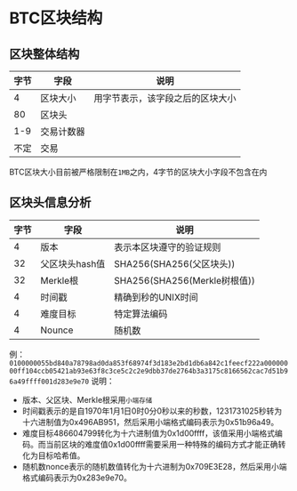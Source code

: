 BTC区块结构
===========

区块整体结构
----------

|字节 | 字段	     | 说明 |
|-   |----		    |---	|
|4   |区块大小     |用字节表示，该字段之后的区块大小|
|80  |区块头       | |
|1-9 |交易计数器   | |
|不定 |交易        | |

BTC区块大小目前被严格限制在`1MB`之内，4字节的区块大小字段不包含在内

区块头信息分析
-----------


|字节   |字段   |说明 |
|-----|-----|----|
|4    |版本    |表示本区块遵守的验证规则|
|32   |父区块头hash值|SHA256(SHA256(父区块头)) |
|32   |Merkle根	|SHA256(SHA256(Merkle树根值))
|4    |时间戳		 |精确到秒的UNIX时间|
|4    |难度目标		|特定算法编码
|4    |Nounce		 |随机数|


例：
`0100000055bd840a78798ad0da853f68974f3d183e2bd1db6a842c1feecf222a00000000ff104ccb05421ab93e63f8c3ce5c2c2e9dbb37de2764b3a3175c8166562cac7d51b96a49ffff001d283e9e70`
说明：
* 版本、父区块、Merkle根采用`小端存储`
* 时间戳表示的是自1970年1月1日0时0分0秒以来的秒数，1231731025秒转为十六进制值为0x496AB951，然后采用小端格式编码表示为0x51b96a49。
* 难度目标486604799转化为十六进制值为0x1d00ffff，该值采用小端格式编码。而当前区块的难度值0x1d00ffff需要采用一种特殊的编码方式才能正确转化为目标哈希值。
* 随机数nonce表示的随机数值转化为十六进制为0x709E3E28，然后采用小端格式编码表示为0x283e9e70。
